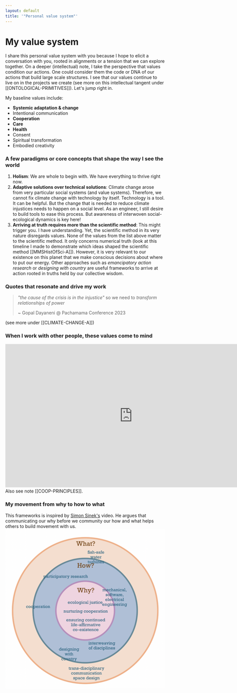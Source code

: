 ```yaml
---
layout: default
title: '"Personal value system"'
---
```

# My value system 
I share this personal value system with you because I hope to elicit a conversation with you,  rooted in alignments or a tension that we can explore together. On a deeper (intellectual) note, I take the perspective that values condition our actions. One could consider them the code or DNA of our actions that build large scale structures. I see that our values continue to live on in the projects we create (see more on this intellectual tangent under [[ONTOLOGICAL-PRIMITIVES]]). Let's jump right in. 

My baseline values include:
- **Systemic adaptation & change**
- Intentional communication
- **Cooperation**
- **Care**
- **Health**
- Consent
- Spiritual transformation
- Embodied creativity

### A few paradigms or core concepts that shape the way I see the world
1. **Holism**: We are whole to begin with. We have everything to thrive right now. 
2. **Adaptive solutions over technical solutions**: Climate change arose from very particular social systems (and value systems). Therefore, we cannot fix climate change with technology by itself. Technology is a tool. It can be helpful. But the change that is needed to reduce climate injustices needs to happen on a social level. As an engineer, I still desire to build tools to ease this process. But awareness of interwoven social-ecological dynamics is key here! 
3. **Arriving at truth requires more than the scientific method**: This might trigger you. I have understanding. Yet, the scientific method in its very nature disregards values. None of the values from the list above matter to the scientific method. It only concerns numerical truth (look at this timeline I made to demonstrate which ideas shaped the scientific method [[MMSHistOfSci-A]]). However, it is very relevant to our existence on this planet that we make conscious decisions about where to put our energy. Other approaches such as *emancipatory action research* or *designing with country* are useful frameworks to arrive at action rooted in truths held by our collective wisdom.


### Quotes that resonate and drive my work
 >*"the cause of the crisis is in the injustice"* so we need to *transform relationships of power* 
 >
 >~ Gopal Dayaneni @ Pachamama Conference 2023
 
(see more under [[CLIMATE-CHANGE-A]])



### When I work with other people, these values come to mind
<iframe style="border: 1px solid rgba(0, 0, 0, 0.1);" width="800" height="450" src="https://www.figma.com/embed?embed_host=share&url=https%3A%2F%2Fwww.figma.com%2Ffile%2FmD5UJsqvpUOGTyDATTcw2t%2Fweb-of-co-op-values%3Ftype%3Dwhiteboard%26t%3DfQMa0L0wEBQESzKN-1" allowfullscreen></iframe>
Also see note [[COOP-PRINCIPLES]].

### My movement from why to how to what
This frameworks is inspired by [Simon Sinek's](https://youtu.be/qp0HIF3SfI4?si=WnfNJJMAL4t8W6Sk) video. He argues that communicating our why before we community our how and what helps others to build movement with us. 
![](media/cleanshot_2024-09-01-at-14-40-52@2x.png)